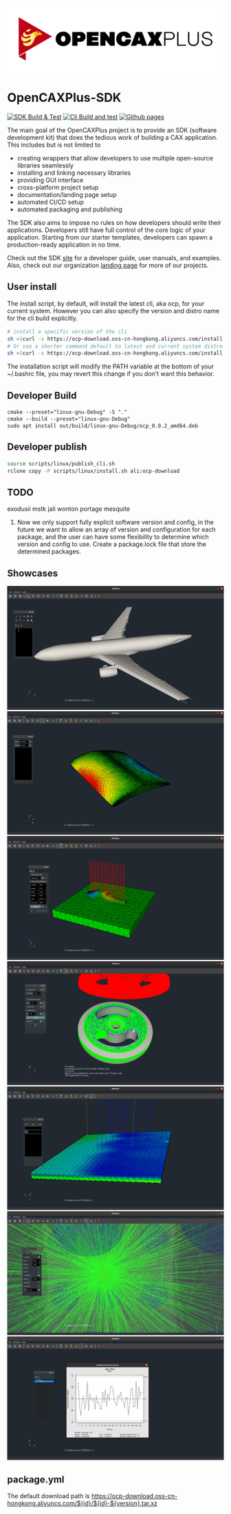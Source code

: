 ![logo_title](docs/_static/ocp.png)

# OpenCAXPlus-SDK

[![SDK Build & Test](https://github.com/OpenCAXPlus/OpenCAXPlusSDK/actions/workflows/sdk_build_test.yml/badge.svg)](https://github.com/OpenCAXPlus/OpenCAXPlusSDK/actions/workflows/sdk_build_test.yml)
[![Cli Build and test](https://github.com/OpenCAXPlus/OpenCAXPlusSDK/actions/workflows/cli_build_test.yml/badge.svg)](https://github.com/OpenCAXPlus/OpenCAXPlusSDK/actions/workflows/cli_build_test.yml)
[![Github pages](https://github.com/OpenCAXPlus/OCP-SDK/actions/workflows/gh_page.yml/badge.svg)](https://github.com/OpenCAXPlus/OCP-SDK/actions/workflows/gh_page.yml)

The main goal of the OpenCAXPlus project is to provide an SDK (software development kit) that does the tedious work of building a CAX application. This includes but is not limited to

- creating wrappers that allow developers to use multiple open-source libraries seamlessly
- installing and linking necessary libraries
- providing GUI interface
- cross-platform project setup
- documentation/landing page setup
- automated CI/CD setup
- automated packaging and publishing

The SDK also aims to impose no rules on how developers should write their applications. Developers still have full control of the core logic of your application. Starting from our starter templates, developers can spawn a production-ready application in no time.

Check out the SDK [site](https://sdk.opencax.plus) for a developer guide, user manuals, and examples.
Also, check out our organization [landing page](https://opencax.plus) for more of our projects.

## User install

The install script, by default, will install the latest cli, aka ocp, for your current system. However you can also specify the version and distro name for the cli build explicitly.

```sh
# install a specific version of the cli
sh <(curl -s https://ocp-download.oss-cn-hongkong.aliyuncs.com/install.sh) 20230609 ubuntu-22.04
# Or use a shorter command default to latest and current system distro
sh <(curl -s https://ocp-download.oss-cn-hongkong.aliyuncs.com/install.sh)
```

The installation script will modify the PATH variable at the bottom of your ~/.bashrc file, you may revert this change if you don't want this behavior.

## Developer Build

```
cmake --preset="linux-gnu-Debug" -S "."
cmake --build --preset="linux-gnu-Debug"
sudo apt install out/build/linux-gnu-Debug/ocp_0.0.2_amd64.deb
```

## Developer publish

```sh
source scripts/linux/publish_cli.sh
rclone copy -P scripts/linux/install.sh ali:ocp-download
```

## TODO

exodusii mstk jali wonton portage mesquite
1. Now we only support fully explicit software version and config, in the future we want to allow an array of version and configuration for each package, and the user can have some flexibility to determine which version and config to use. Create a package.lock file that store the determined packages.

## Showcases

![1](docs/_static/1.jpg)
![2](docs/_static/2.jpg)
![3](docs/_static/3.jpg)
![4](docs/_static/4.jpg)
![6](docs/_static/6.jpg)
![7](docs/_static/7.jpg)
![8](docs/_static/8.jpg)

<!-- The logging library (spdlog) does not work with intel oneapi (classic) on mac, so you are expected to see different logging style for mac+intel vs other OS compiler combinations.

You shouldn't use any toolkit code from the framework.
Only use framework code from the toolkit if necessary, such as in the interface part of the toolkit. The core logic part of the toolkit should be as independent as possible. -->

## package.yml

The default download path is https://ocp-download.oss-cn-hongkong.aliyuncs.com/${id}/${id}-${version}.tar.xz
